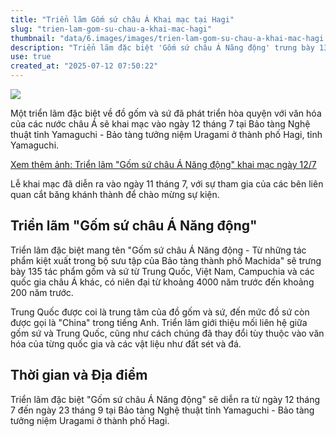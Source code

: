 ```yaml
---
title: "Triển lãm Gốm sứ châu Á Khai mạc tại Hagi"
slug: "trien-lam-gom-su-chau-a-khai-mac-hagi"
thumbnail: "data/6.images/images/trien-lam-gom-su-chau-a-khai-mac-hagi.webp"
description: "Triển lãm đặc biệt 'Gốm sứ châu Á Năng động' trưng bày 135 tác phẩm từ Trung Quốc, Việt Nam, Campuchia và các nước châu Á khác tại Yamaguchi, Nhật Bản."
use: true
created_at: "2025-07-12 07:50:22"
---
```


![](/images/20250711-22040997-tysv-000-4-view.webp)

Một triển lãm đặc biệt về đồ gốm và sứ đã phát triển hòa quyện với văn hóa của các nước châu Á sẽ khai mạc vào ngày 12 tháng 7 tại Bảo tàng Nghệ thuật tỉnh Yamaguchi - Bảo tàng tưởng niệm Uragami ở thành phố Hagi, tỉnh Yamaguchi.

[Xem thêm ảnh: Triển lãm "Gốm sứ châu Á Năng động" khai mạc ngày 12/7](https://newsdig.tbs.co.jp/articles/gallery/2040997?utm_source=news.yahoo.co.jp&utm_medium=referral&utm_campaign=partnerLink&ex_position=photo&ex_id=2040997&image=2)

Lễ khai mạc đã diễn ra vào ngày 11 tháng 7, với sự tham gia của các bên liên quan cắt băng khánh thành để chào mừng sự kiện.

## Triển lãm "Gốm sứ châu Á Năng động"

Triển lãm đặc biệt mang tên "Gốm sứ châu Á Năng động - Từ những tác phẩm kiệt xuất trong bộ sưu tập của Bảo tàng thành phố Machida" sẽ trưng bày 135 tác phẩm gốm và sứ từ Trung Quốc, Việt Nam, Campuchia và các quốc gia châu Á khác, có niên đại từ khoảng 4000 năm trước đến khoảng 200 năm trước.

Trung Quốc được coi là trung tâm của đồ gốm và sứ, đến mức đồ sứ còn được gọi là "China" trong tiếng Anh. Triển lãm giới thiệu mối liên hệ giữa gốm sứ và Trung Quốc, cũng như cách chúng đã thay đổi tùy thuộc vào văn hóa của từng quốc gia và các vật liệu như đất sét và đá.

## Thời gian và Địa điểm

Triển lãm đặc biệt "Gốm sứ châu Á Năng động" sẽ diễn ra từ ngày 12 tháng 7 đến ngày 23 tháng 9 tại Bảo tàng Nghệ thuật tỉnh Yamaguchi - Bảo tàng tưởng niệm Uragami ở thành phố Hagi.
